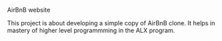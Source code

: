 AirBnB website

This project is about developing a simple copy of AirBnB clone.
It helps in mastery of higher level programmming in the ALX program.
